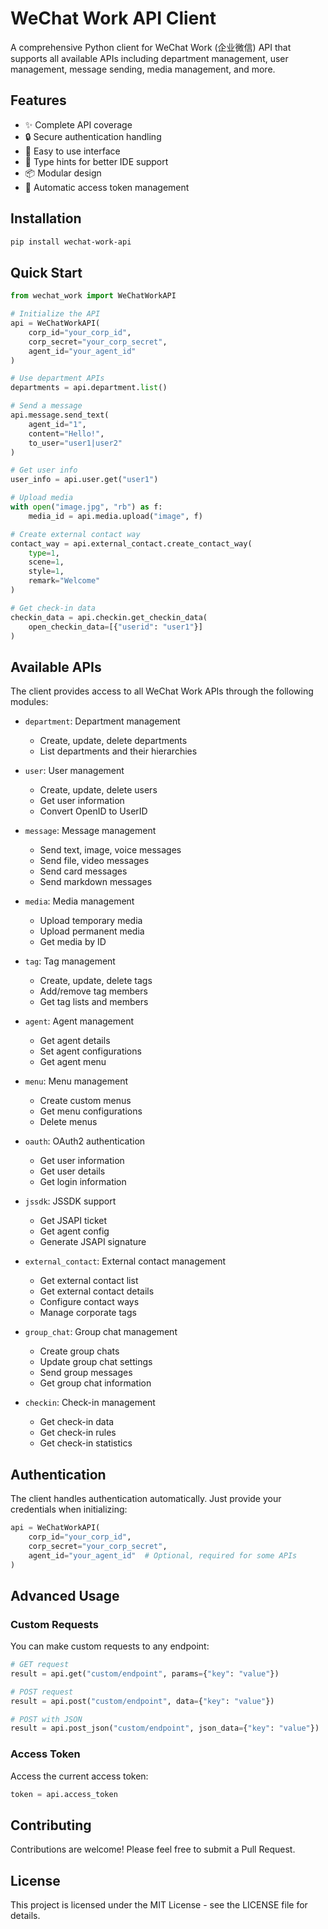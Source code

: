 # WeChat Work API Client

A comprehensive Python client for WeChat Work (企业微信) API that supports all available APIs including department management, user management, message sending, media management, and more.

## Features

- ✨ Complete API coverage
- 🔒 Secure authentication handling
- 🚀 Easy to use interface
- 📝 Type hints for better IDE support
- 📦 Modular design
- 🔄 Automatic access token management

## Installation

```bash
pip install wechat-work-api
```

## Quick Start

```python
from wechat_work import WeChatWorkAPI

# Initialize the API
api = WeChatWorkAPI(
    corp_id="your_corp_id",
    corp_secret="your_corp_secret",
    agent_id="your_agent_id"
)

# Use department APIs
departments = api.department.list()

# Send a message
api.message.send_text(
    agent_id="1",
    content="Hello!",
    to_user="user1|user2"
)

# Get user info
user_info = api.user.get("user1")

# Upload media
with open("image.jpg", "rb") as f:
    media_id = api.media.upload("image", f)

# Create external contact way
contact_way = api.external_contact.create_contact_way(
    type=1,
    scene=1,
    style=1,
    remark="Welcome"
)

# Get check-in data
checkin_data = api.checkin.get_checkin_data(
    open_checkin_data=[{"userid": "user1"}]
)
```

## Available APIs

The client provides access to all WeChat Work APIs through the following modules:

- `department`: Department management
  - Create, update, delete departments
  - List departments and their hierarchies

- `user`: User management
  - Create, update, delete users
  - Get user information
  - Convert OpenID to UserID

- `message`: Message management
  - Send text, image, voice messages
  - Send file, video messages
  - Send card messages
  - Send markdown messages

- `media`: Media management
  - Upload temporary media
  - Upload permanent media
  - Get media by ID

- `tag`: Tag management
  - Create, update, delete tags
  - Add/remove tag members
  - Get tag lists and members

- `agent`: Agent management
  - Get agent details
  - Set agent configurations
  - Get agent menu

- `menu`: Menu management
  - Create custom menus
  - Get menu configurations
  - Delete menus

- `oauth`: OAuth2 authentication
  - Get user information
  - Get user details
  - Get login information

- `jssdk`: JSSDK support
  - Get JSAPI ticket
  - Get agent config
  - Generate JSAPI signature

- `external_contact`: External contact management
  - Get external contact list
  - Get external contact details
  - Configure contact ways
  - Manage corporate tags

- `group_chat`: Group chat management
  - Create group chats
  - Update group chat settings
  - Send group messages
  - Get group chat information

- `checkin`: Check-in management
  - Get check-in data
  - Get check-in rules
  - Get check-in statistics

## Authentication

The client handles authentication automatically. Just provide your credentials when initializing:

```python
api = WeChatWorkAPI(
    corp_id="your_corp_id",
    corp_secret="your_corp_secret",
    agent_id="your_agent_id"  # Optional, required for some APIs
)
```

## Advanced Usage

### Custom Requests

You can make custom requests to any endpoint:

```python
# GET request
result = api.get("custom/endpoint", params={"key": "value"})

# POST request
result = api.post("custom/endpoint", data={"key": "value"})

# POST with JSON
result = api.post_json("custom/endpoint", json_data={"key": "value"})
```

### Access Token

Access the current access token:

```python
token = api.access_token
```

## Contributing

Contributions are welcome! Please feel free to submit a Pull Request.

## License

This project is licensed under the MIT License - see the LICENSE file for details. 